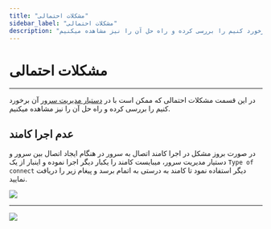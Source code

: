 ```yaml
---
title: "مشکلات احتمالی"
sidebar_label: "مشکلات احتمالی"
description: "در این قسمت مشکلات احتمالی که ممکن است با آن برخورد کنیم را بررسی کرده و راه حل آن را نیز مشاهده میکنیم."
---
```


# مشکلات احتمالی
---

در این قسمت مشکلات احتمالی که ممکن است با در [دستیار مدیریت سرور](https://chabokan.net/server-assistant/) آن برخورد کنیم را بررسی کرده و راه حل آن را نیز مشاهده میکنیم.

## عدم اجرا کامند

در صورت بروز مشکل در اجرا کامند اتصال به سرور در هنگام ایجاد اتصال بین سرور و دستیار مدیریت سرور، میبایست کامند را یکبار دیگر اجرا نموده و اینبار از یک `Type of connect` دیگر استفاده نمود تا کامند به درستی به اتمام برسد و پیغام زیر را دریافت نمایید.

![](https://s1.chabokan.net/docs/images/server-assistance-4.jpg)

---
<a href="https://hub.chabokan.net/fa/servers/create/" ><img src="https://s1.chabokan.net/docs/images/server-assistance-banner.jpg" /></a>
